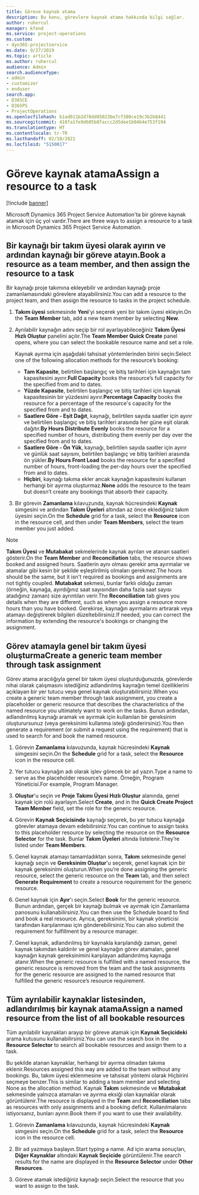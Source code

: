 ```yaml
---
title: Göreve kaynak atama
description: Bu konu, görevlere kaynak atama hakkında bilgi sağlar.
author: ruhercul
manager: kfend
ms.service: project-operations
ms.custom:
- dyn365-projectservice
ms.date: 9/27/2019
ms.topic: article
ms.author: ruhercul
audience: Admin
search.audienceType:
- admin
- customizer
- enduser
search.app:
- D365CE
- D365PS
- ProjectOperations
ms.openlocfilehash: b1ad011b2d78dd85023be7cf380ce19c3b2b8441
ms.sourcegitcommit: 418fa1fe9d605b8faccc2d5dee1b04b4e753f194
ms.translationtype: HT
ms.contentlocale: tr-TR
ms.lasthandoff: 02/10/2021
ms.locfileid: "5150017"
---
```

# <a name="assign-a-resource-to-a-task"></a><span data-ttu-id="154a7-103">Göreve kaynak atama</span><span class="sxs-lookup"><span data-stu-id="154a7-103">Assign a resource to a task</span></span>

[!include [banner](../includes/psa-now-project-operations.md)]

<span data-ttu-id="154a7-104">Microsoft Dynamics 365 Project Service Automation'ta bir göreve kaynak atamak için üç yol vardır.</span><span class="sxs-lookup"><span data-stu-id="154a7-104">There are three ways to assign a resource to a task in Microsoft Dynamics 365 Project Service Automation.</span></span>

## <a name="book-a-resource-as-a-team-member-and-then-assign-the-resource-to-a-task"></a><span data-ttu-id="154a7-105">Bir kaynağı bir takım üyesi olarak ayırın ve ardından kaynağı bir göreve atayın.</span><span class="sxs-lookup"><span data-stu-id="154a7-105">Book a resource as a team member, and then assign the resource to a task</span></span>

<span data-ttu-id="154a7-106">Bir kaynağı proje takımına ekleyebilir ve ardından kaynağı proje zamanlamasındaki görevlere atayabilirsiniz.</span><span class="sxs-lookup"><span data-stu-id="154a7-106">You can add a resource to the project team, and then assign the resource to tasks in the project schedule.</span></span>

1. <span data-ttu-id="154a7-107">**Takım üyesi** sekmesinde **Yeni**'yi seçerek yeni bir takım üyesi ekleyin.</span><span class="sxs-lookup"><span data-stu-id="154a7-107">On the **Team Member** tab, add a new team member by selecting **New**.</span></span> 

2. <span data-ttu-id="154a7-108">Ayrılabilir kaynağın adını seçip bir rol ayarlayabileceğiniz **Takım Üyesi Hızlı Oluştur** panelini açılır.</span><span class="sxs-lookup"><span data-stu-id="154a7-108">The **Team Member Quick Create** panel opens, where you can select the bookable resource name and set a role.</span></span> 

    <span data-ttu-id="154a7-109">Kaynak ayırma için aşağıdaki tahsisat yöntemlerinden birini seçin:</span><span class="sxs-lookup"><span data-stu-id="154a7-109">Select one of the following allocation methods for the resource’s booking:</span></span>

    - <span data-ttu-id="154a7-110">**Tam Kapasite**, belirtilen başlangıç ve bitiş tarihleri için kaynağın tam kapasitesini ayırır.</span><span class="sxs-lookup"><span data-stu-id="154a7-110">**Full Capacity** books the resource’s full capacity for the specified from and to dates.</span></span>
    - <span data-ttu-id="154a7-111">**Yüzde Kapasite**, belirtilen başlangıç ve bitiş tarihleri için kaynak kapasitesinin bir yüzdesini ayırır.</span><span class="sxs-lookup"><span data-stu-id="154a7-111">**Percentage Capacity** books the resource for a percentage of the resource's capacity for the specified from and to dates.</span></span>
    - <span data-ttu-id="154a7-112">**Saatlere Göre - Eşit Dağıt**, kaynağı, belirtilen sayıda saatler için ayırır ve belirtilen başlangıç ve bitiş tarihleri arasında her güne eşit olarak dağıtır.</span><span class="sxs-lookup"><span data-stu-id="154a7-112">**By Hours Distribute Evenly** books the resource for a specified number of hours, distributing them evenly per day over the specified from and to dates.</span></span>
    - <span data-ttu-id="154a7-113">**Saatlere Göre - Ön Yük**, kaynağı, belirtilen sayıda saatler için ayırır ve günlük saat sayısını, belirtilen başlangıç ve bitiş tarihleri arasında ön yükler.</span><span class="sxs-lookup"><span data-stu-id="154a7-113">**By Hours Front Load** books the resource for a specified number of hours, front-loading the per-day hours over the specified from and to dates.</span></span>
    - <span data-ttu-id="154a7-114">**Hiçbiri**, kaynağı takıma ekler ancak kaynağın kapasitesini kullanan herhangi bir ayırma oluşturmaz.</span><span class="sxs-lookup"><span data-stu-id="154a7-114">**None** adds the resource to the team but doesn’t create any bookings that absorb their capacity.</span></span>

3. <span data-ttu-id="154a7-115">Bir görevin **Zamanlama** kılavuzunda, kaynak hücresindeki **Kaynak** simgesini ve ardından **Takım Üyeleri** altından az önce eklediğiniz takım üyesini seçin.</span><span class="sxs-lookup"><span data-stu-id="154a7-115">On the **Schedule** grid for a task, select the **Resource** icon in the resource cell, and then under **Team Members**, select the team member you just added.</span></span> 

> [!NOTE]
> <span data-ttu-id="154a7-116">**Takım Üyesi** ve **Mutabakat** sekmelerinde kaynak ayrılan ve atanan saatleri gösterir.</span><span class="sxs-lookup"><span data-stu-id="154a7-116">On the **Team Member** and **Reconciliation** tabs, the resource shows booked and assigned hours.</span></span> <span data-ttu-id="154a7-117">Saatlerin aynı olması gerekir ama ayırmalar ve atamalar gibi kesin bir şekilde eşleştirilmiş olmaları gerekmez.</span><span class="sxs-lookup"><span data-stu-id="154a7-117">The hours should be the same, but it isn't required as bookings and assignments are not tightly coupled.</span></span> <span data-ttu-id="154a7-118">**Mutabakat** sekmesi, bunlar farklı olduğu zaman (örneğin, kaynağa, ayırdığınız saat sayısından daha fazla saat sayısı atadığınız zaman) size ayrıntıları verir.</span><span class="sxs-lookup"><span data-stu-id="154a7-118">The **Reconciliation** tab gives you details when they are different, such as when you assign a resource more hours than you have booked.</span></span> <span data-ttu-id="154a7-119">Gerekirse, kaynağın ayırmalarını artırarak veya atamayı değiştirerek bilgileri düzeltebilirsiniz.</span><span class="sxs-lookup"><span data-stu-id="154a7-119">If needed, you can correct the information by extending the resource's bookings or changing the assignment.</span></span>

## <a name="create-a-generic-team-member-through-task-assignment"></a><span data-ttu-id="154a7-120">Görev atamayla genel bir takım üyesi oluşturma</span><span class="sxs-lookup"><span data-stu-id="154a7-120">Create a generic team member through task assignment</span></span>

<span data-ttu-id="154a7-121">Görev atama aracılığıyla genel bir takım üyesi oluşturduğunuzda, görevlerde nihai olarak çalışmasını istediğiniz adlandırılmış kaynağın temel özelliklerini açıklayan bir yer tutucu veya genel kaynak oluşturabilirsiniz.</span><span class="sxs-lookup"><span data-stu-id="154a7-121">When you create a generic team member through task assignment, you create a placeholder or generic resource that describes the characteristics of the named resource you ultimately want to work on the tasks.</span></span> <span data-ttu-id="154a7-122">Bunun ardından, adlandırılmış kaynağı aramak ve ayırmak için kullanılan bir gereksinim oluşturursunuz (veya gereksinimi kullanma isteği gönderirsiniz).</span><span class="sxs-lookup"><span data-stu-id="154a7-122">You then generate a requirement (or submit a request using the requirement) that is used to search for and book the named resource.</span></span>

1. <span data-ttu-id="154a7-123">Görevin **Zamanlama** kılavuzunda, kaynak hücresindeki **Kaynak** simgesini seçin.</span><span class="sxs-lookup"><span data-stu-id="154a7-123">On the **Schedule** grid for a task, select the **Resource** icon in the resource cell.</span></span>

2. <span data-ttu-id="154a7-124">Yer tutucu kaynağın adı olarak işlev görecek bir ad yazın.</span><span class="sxs-lookup"><span data-stu-id="154a7-124">Type a name to serve as the placeholder resource’s name.</span></span> <span data-ttu-id="154a7-125">Örneğin, Program Yöneticisi.</span><span class="sxs-lookup"><span data-stu-id="154a7-125">For example, Program Manager.</span></span>

3. <span data-ttu-id="154a7-126">**Oluştur**'u seçin ve **Proje Takımı Üyesi Hızlı Oluştur** alanında, genel kaynak için rolü ayarlayın.</span><span class="sxs-lookup"><span data-stu-id="154a7-126">Select **Create**, and in the **Quick Create Project Team Member** field, set the role for the generic resource.</span></span>

4. <span data-ttu-id="154a7-127">Görevin **Kaynak Seçicisinde** kaynağı seçerek, bu yer tutucu kaynağa görevler atamaya devam edebilirsiniz.</span><span class="sxs-lookup"><span data-stu-id="154a7-127">You can continue to assign tasks to this placeholder resource by selecting the resource on the **Resource Selector** for the task.</span></span> <span data-ttu-id="154a7-128">Bunlar **Takım Üyeleri** altında listelenir.</span><span class="sxs-lookup"><span data-stu-id="154a7-128">They’re listed under **Team Members**.</span></span>

5. <span data-ttu-id="154a7-129">Genel kaynak atamayı tamamladıktan sonra, **Takım** sekmesinde genel kaynağı seçin ve **Gereksinim Oluştur**'u seçerek, genel kaynak için bir kaynak gereksinimi oluşturun.</span><span class="sxs-lookup"><span data-stu-id="154a7-129">When you’re done assigning the generic resource, select the generic resource on the **Team** tab, and then select **Generate Requirement** to create a resource requirement for the generic resource.</span></span>

6. <span data-ttu-id="154a7-130">Genel kaynak için **Ayır**'ı seçin.</span><span class="sxs-lookup"><span data-stu-id="154a7-130">Select **Book** for the generic resource.</span></span> <span data-ttu-id="154a7-131">Bunun ardından, gerçek bir kaynağı bulmak ve ayırmak için Zamanlama panosunu kullanabilirsiniz.</span><span class="sxs-lookup"><span data-stu-id="154a7-131">You can then use the Schedule board to find and book a real resource.</span></span> <span data-ttu-id="154a7-132">Ayrıca, gereksinimi, bir kaynak yöneticisi tarafından karşılanması için gönderebilirsiniz.</span><span class="sxs-lookup"><span data-stu-id="154a7-132">You can also submit the requirement for fulfillment by a resource manager.</span></span>

7. <span data-ttu-id="154a7-133">Genel kaynak, adlandırılmış bir kaynakla karşılandığı zaman, genel kaynak takımdan kaldırılır ve genel kaynağın görev atamaları, genel kaynağın kaynak gereksinimini karşılayan adlandırılmış kaynağa atanır.</span><span class="sxs-lookup"><span data-stu-id="154a7-133">When the generic resource is fulfilled with a named resource, the generic resource is removed from the team and the task assignments for the generic resource are assigned to the named resource that fulfilled the generic resource’s resource requirement.</span></span>

## <a name="assign-a-named-resource-from-the-list-of-all-bookable-resources"></a><span data-ttu-id="154a7-134">Tüm ayrılabilir kaynaklar listesinden, adlandırılmış bir kaynak atama</span><span class="sxs-lookup"><span data-stu-id="154a7-134">Assign a named resource from the list of all bookable resources</span></span>

<span data-ttu-id="154a7-135">Tüm ayrılabilir kaynakları arayıp bir göreve atamak için **Kaynak Seçicideki** arama kutusunu kullanabilirsiniz.</span><span class="sxs-lookup"><span data-stu-id="154a7-135">You can use the search box in the **Resource Selector** to search all bookable resources and assign them to a task.</span></span>

<span data-ttu-id="154a7-136">Bu şekilde atanan kaynaklar, herhangi bir ayırma olmadan takıma eklenir.</span><span class="sxs-lookup"><span data-stu-id="154a7-136">Resources assigned this way are added to the team without any bookings.</span></span> <span data-ttu-id="154a7-137">Bu, takım üyesi eklenmesine ve tahsisat yöntemi olarak Hiçbirini seçmeye benzer.</span><span class="sxs-lookup"><span data-stu-id="154a7-137">This is similar to adding a team member and selecting None as the allocation method.</span></span> <span data-ttu-id="154a7-138">Kaynak **Takım** sekmesinde ve **Mutabakat** sekmesinde yalnızca atamaları ve ayırma eksiği olan kaynaklar olarak görüntülenir.</span><span class="sxs-lookup"><span data-stu-id="154a7-138">The resource is displayed in the **Team** and **Reconciliation** tabs as resources with only assignments and a booking deficit.</span></span> <span data-ttu-id="154a7-139">Kullanılmalarını istiyorsanız, bunları ayırın.</span><span class="sxs-lookup"><span data-stu-id="154a7-139">Book them if you want to use their availability.</span></span>

1. <span data-ttu-id="154a7-140">Görevin **Zamanlama** kılavuzunda, kaynak hücresindeki **Kaynak** simgesini seçin.</span><span class="sxs-lookup"><span data-stu-id="154a7-140">On the **Schedule** grid for a task, select the **Resource** icon in the resource cell.</span></span>

2. <span data-ttu-id="154a7-141">Bir ad yazmaya başlayın.</span><span class="sxs-lookup"><span data-stu-id="154a7-141">Start typing a name.</span></span> <span data-ttu-id="154a7-142">Ad için arama sonuçları, **Diğer Kaynaklar** altındaki **Kaynak Seçicide** görüntülenir.</span><span class="sxs-lookup"><span data-stu-id="154a7-142">The search results for the name are displayed in the **Resource Selector** under **Other Resources**.</span></span>

3. <span data-ttu-id="154a7-143">Göreve atamak istediğiniz kaynağı seçin.</span><span class="sxs-lookup"><span data-stu-id="154a7-143">Select the resource that you want to assign to the task.</span></span>

